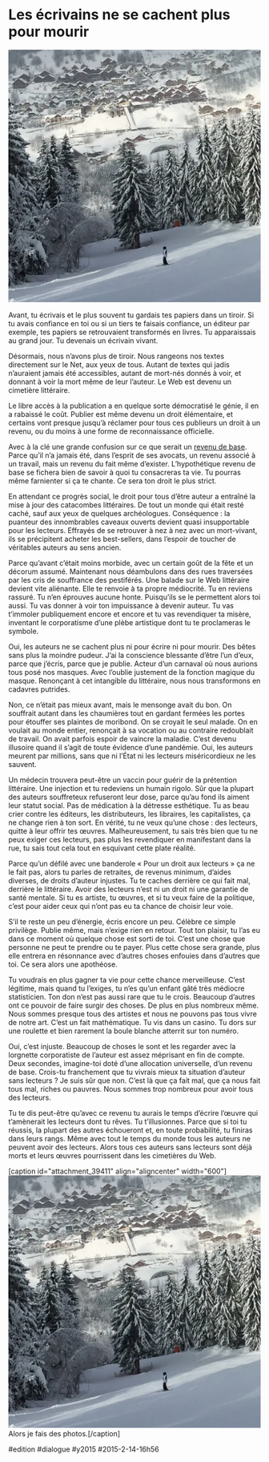 # Les écrivains ne se cachent plus pour mourir

![](_i/alpe.webp)

Avant, tu écrivais et le plus souvent tu gardais tes papiers dans un tiroir. Si tu avais confiance en toi ou si un tiers te faisais confiance, un éditeur par exemple, tes papiers se retrouvaient transformés en livres. Tu apparaissais au grand jour. Tu devenais un écrivain vivant.

Désormais, nous n’avons plus de tiroir. Nous rangeons nos textes directement sur le Net, aux yeux de tous. Autant de textes qui jadis n’auraient jamais été accessibles, autant de mort-nés donnés à voir, et donnant à voir la mort même de leur l’auteur. Le Web est devenu un cimetière littéraire.

Le libre accès à la publication a en quelque sorte démocratisé le génie, il en a rabaissé le coût. Publier est même devenu un droit élémentaire, et certains vont presque jusqu’à réclamer pour tous ces publieurs un droit à un revenu, ou du moins à une forme de reconnaissance officielle.

Avec à la clé une grande confusion sur ce que serait un [revenu de base](../../2014/10/mefiance-croissante-a-legard-des-militants-du-revenu-de-base.md). Parce qu’il n’a jamais été, dans l’esprit de ses avocats, un revenu associé à un travail, mais un revenu du fait même d’exister. L’hypothétique revenu de base se fichera bien de savoir à quoi tu consacreras ta vie. Tu pourras même farnienter si ça te chante. Ce sera ton droit le plus strict.

En attendant ce progrès social, le droit pour tous d’être auteur a entraîné la mise à jour des catacombes littéraires. De tout un monde qui était resté caché, sauf aux yeux de quelques archéologues. Conséquence : la puanteur des innombrables caveaux ouverts devient quasi insupportable pour les lecteurs. Effrayés de se retrouver à nez à nez avec un mort-vivant, ils se précipitent acheter les best-sellers, dans l’espoir de toucher de véritables auteurs au sens ancien.

Parce qu’avant c’était moins morbide, avec un certain goût de la fête et un décorum assumé. Maintenant nous déambulons dans des rues traversées par les cris de souffrance des pestiférés. Une balade sur le Web littéraire devient vite aliénante. Elle te renvoie à ta propre médiocrité. Tu en reviens rassuré. Tu n’en éprouves aucune honte. Puisqu’ils se le permettent alors toi aussi. Tu vas donner à voir ton impuissance à devenir auteur. Tu vas t’immoler publiquement encore et encore et tu vas revendiquer ta misère, inventant le corporatisme d’une plèbe artistique dont tu te proclameras le symbole.

Oui, les auteurs ne se cachent plus ni pour écrire ni pour mourir. Des bêtes sans plus la moindre pudeur. J’ai la conscience blessante d’être l’un d’eux, parce que j’écris, parce que je publie. Acteur d’un carnaval où nous aurions tous posé nos masques. Avec l’oublie justement de la fonction magique du masque. Renonçant à cet intangible du littéraire, nous nous transformons en cadavres putrides.

Non, ce n’était pas mieux avant, mais le mensonge avait du bon. On souffrait autant dans les chaumières tout en gardant fermées les portes pour étouffer ses plaintes de moribond. On se croyait le seul malade. On en voulait au monde entier, renonçait à sa vocation ou au contraire redoublait de travail. On avait parfois espoir de vaincre la maladie. C’est devenu illusoire quand il s’agit de toute évidence d’une pandémie. Oui, les auteurs meurent par millions, sans que ni l’État ni les lecteurs miséricordieux ne les sauvent.

Un médecin trouvera peut-être un vaccin pour guérir de la prétention littéraire. Une injection et tu redeviens un humain rigolo. Sûr que la plupart des auteurs souffreteux refuseront leur dose, parce qu’au fond ils aiment leur statut social. Pas de médication à la détresse esthétique. Tu as beau crier contre les éditeurs, les distributeurs, les libraires, les capitalistes, ça ne change rien à ton sort. En vérité, tu ne veux qu’une chose : des lecteurs, quitte à leur offrir tes œuvres. Malheureusement, tu sais très bien que tu ne peux exiger ces lecteurs, pas plus les revendiquer en manifestant dans la rue, tu sais tout cela tout en esquivant cette plate réalité.

Parce qu’un défilé avec une banderole « Pour un droit aux lecteurs » ça ne le fait pas, alors tu parles de retraites, de revenus minimum, d’aides diverses, de droits d’auteur injustes. Tu te caches derrière ce qui fait mal, derrière le littéraire. Avoir des lecteurs n’est ni un droit ni une garantie de santé mentale. Si tu es artiste, tu œuvres, et si tu veux faire de la politique, c’est pour aider ceux qui n’ont pas eu ta chance de choisir leur voie.

S’il te reste un peu d’énergie, écris encore un peu. Célèbre ce simple privilège. Publie même, mais n’exige rien en retour. Tout ton plaisir, tu l’as eu dans ce moment où quelque chose est sorti de toi. C’est une chose que personne ne peut te prendre ou te payer. Plus cette chose sera grande, plus elle entrera en résonnance avec d’autres choses enfouies dans d’autres que toi. Ce sera alors une apothéose.

Tu voudrais en plus gagner ta vie pour cette chance merveilleuse. C’est légitime, mais quand tu l’exiges, tu n’es qu’un enfant gâté très médiocre statisticien. Ton don n’est pas aussi rare que tu le crois. Beaucoup d’autres ont ce pouvoir de faire surgir des choses. De plus en plus nombreux même. Nous sommes presque tous des artistes et nous ne pouvons pas tous vivre de notre art. C’est un fait mathématique. Tu vis dans un casino. Tu dors sur une roulette et bien rarement la boule blanche atterrit sur ton numéro.

Oui, c’est injuste. Beaucoup de choses le sont et les regarder avec la lorgnette corporatiste de l’auteur est assez méprisant en fin de compte. Deux secondes, imagine-toi doté d’une allocation universelle, d’un revenu de base. Crois-tu franchement que tu vivrais mieux ta situation d’auteur sans lecteurs ? Je suis sûr que non. C’est là que ça fait mal, que ça nous fait tous mal, riches ou pauvres. Nous sommes trop nombreux pour avoir tous des lecteurs.

Tu te dis peut-être qu’avec ce revenu tu aurais le temps d’écrire l’œuvre qui t’amènerait les lecteurs dont tu rêves. Tu t’illusionnes. Parce que si toi tu réussis, la plupart des autres échoueront et, en toute probabilité, tu finiras dans leurs rangs. Même avec tout le temps du monde tous les auteurs ne peuvent avoir des lecteurs. Alors tous ces auteurs sans lecteurs sont déjà morts et leurs œuvres pourrissent dans les cimetières du Web.

[caption id="attachment\_39411" align="aligncenter" width="600"]![Alors je fais des photos.](_i/alpe.webp) Alors je fais des photos.[/caption]

#edition #dialogue #y2015 #2015-2-14-16h56

